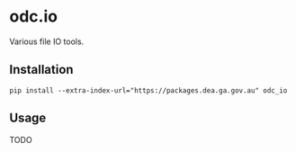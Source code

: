 odc.io
======

Various file IO tools.

Installation
------------

```
pip install --extra-index-url="https://packages.dea.ga.gov.au" odc_io
```

Usage
-----

TODO

